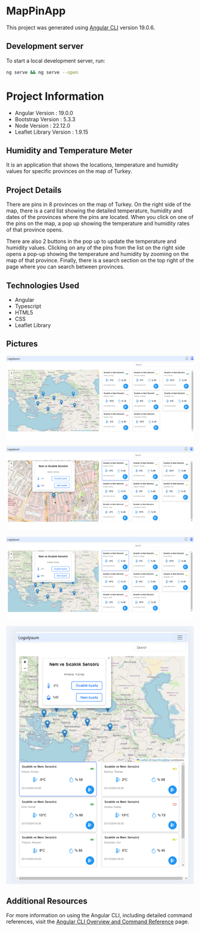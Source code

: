 # MapPinApp

This project was generated using [Angular CLI](https://github.com/angular/angular-cli) version 19.0.6.

## Development server

To start a local development server, run:

```bash
ng serve && ng serve --open
```
# Project Information
- Angular Version : 19.0.0
- Bootstrap Version : 5.3.3
- Node Version : 22.12.0
- Leaflet Library Version : 1.9.15

## Humidity and Temperature Meter
It is an application that shows the locations, temperature and humidity values for specific provinces on the map of Turkey.

## Project Details

There are pins in 8 provinces on the map of Turkey. On the right side of the map, there is a card list showing the detailed temperature, humidity and dates of the provinces where the pins are located. When you click on one of the pins on the map, a pop up showing the temperature and humidity rates of that province opens.

There are also 2 buttons in the pop up to update the temperature and humidity values. Clicking on any of the pins from the list on the right side opens a pop-up showing the temperature and humidity by zooming on the map of that province. Finally, there is a search section on the top right of the page where you can search between provinces.
## Technologies Used

- Angular
- Typescript
- HTML5
- CSS
- Leaflet Library

## Pictures

![](./src/assets/project-pictures/projectSs1.png)

![](./src/assets/project-pictures/projectSs2.png)

![](./src/assets/project-pictures/projectSs3.png)

![](./src/assets/project-pictures/projectSsResponsive.png)

## Additional Resources

For more information on using the Angular CLI, including detailed command references, visit the [Angular CLI Overview and Command Reference](https://angular.dev/tools/cli) page.
